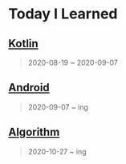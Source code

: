 # Today I Learned

## [Kotlin](https://github.com/rudeore333/TIL/tree/master/Kotlin)
> 2020-08-19 ~ 2020-09-07

## [Android](https://github.com/rudeore333/TIL/tree/master/Android)
> 2020-09-07 ~ ing

## [Algorithm](https://github.com/rudeore333/TIL/tree/master/Algorithm)
> 2020-10-27 ~ ing
